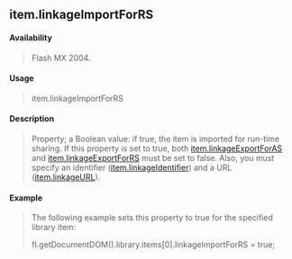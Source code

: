 ## item.linkageImportForRS

#### Availability

> Flash MX 2004.

#### Usage

> item.linkageImportForRS

#### Description

> Property; a Boolean value: if true, the item is imported for run-time sharing. If this property is set to true, both [item.linkageExportForAS](#_bookmark669) and [item.linkageExportForRS](#_bookmark670) must be set to false. Also, you must specify an identifier ([item.linkageIdentifier](#_bookmark672)) and a URL ([item.linkageURL](#item.linkageURL)).

#### Example

> The following example sets this property to true for the specified library item:
>
> fl.getDocumentDOM().library.items\[0\].linkageImportForRS = true;

<span id="item.linkageURL" class="anchor"></span>
